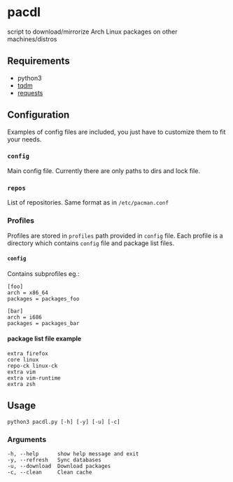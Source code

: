 # pacdl
script to download/mirrorize Arch Linux packages on other machines/distros

## Requirements
* python3
* [tqdm](https://github.com/tqdm/tqdm)
* [requests](https://github.com/requests/requests)

## Configuration
Examples of config files are included, you just have to customize them to fit your needs.

### `config`
Main config file. Currently there are only paths to dirs and lock file.

### `repos`
List of repositories. Same format as in `/etc/pacman.conf`

### Profiles
Profiles are stored in `profiles` path provided in `config` file. Each profile is a directory which contains `config` file and package list files.

#### `config`
Contains subprofiles eg.:

    [foo]
    arch = x86_64
    packages = packages_foo

    [bar]
    arch = i686
    packages = packages_bar

#### package list file example

    extra firefox
    core linux
    repo-ck linux-ck
    extra vim
    extra vim-runtime
    extra zsh
       
## Usage
`python3 pacdl.py [-h] [-y] [-u] [-c]`

### Arguments
    -h, --help      show help message and exit
    -y, --refresh   Sync databases
    -u, --download  Download packages
    -c, --clean     Clean cache

